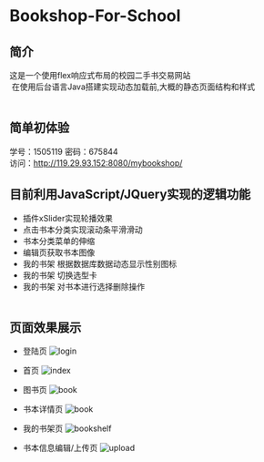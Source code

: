 # Bookshop-For-School

## 简介
  这是一个使用flex响应式布局的校园二手书交易网站<br/>
  在使用后台语言Java搭建实现动态加载前,大概的静态页面结构和样式
  <br/><br/>


## 简单初体验
学号：1505119  密码：675844<br/>
访问：http://119.29.93.152:8080/mybookshop/

## 目前利用JavaScript/JQuery实现的逻辑功能
* 插件xSlider实现轮播效果
* 点击书本分类实现滚动条平滑滑动
* 书本分类菜单的伸缩
* 编辑页获取书本图像
* 我的书架 根据数据库数据动态显示性别图标
* 我的书架 切换选型卡
* 我的书架 对书本进行选择删除操作
   <br/><br/>
   
   
## 页面效果展示
* 登陆页
![login](https://github.com/chieminchan/Bookshop-For-School/blob/master/showPage/login.png)<br/>


* 首页
![index](https://github.com/chieminchan/Bookshop-For-School/blob/master/showPage/index.png)<br/>


* 图书页
![book](https://github.com/chieminchan/Bookshop-For-School/blob/master/showPage/bookStore.jpg)<br/>


* 书本详情页
![book](https://github.com/chieminchan/Bookshop-For-School/blob/master/showPage/bookDetail.jpg)<br/>


* 我的书架页
![bookshelf](https://github.com/chieminchan/Bookshop-For-School/blob/master/showPage/myBookshelf.jpg)<br/>


* 书本信息编辑/上传页
![upload](https://github.com/chieminchan/Bookshop-For-School/blob/master/showPage/upload.jpg)


